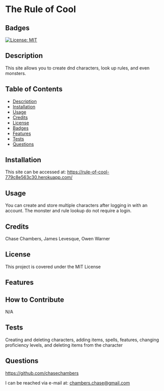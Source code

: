 # The Rule of Cool
 
 ## Badges

[![License: MIT](https://img.shields.io/badge/License-MIT-yellow.svg)](https://opensource.org/licenses/MIT)

## Description
This site allows you to create dnd characters, look up rules, and even monsters.

## Table of Contents
- [Description](#description)
- [Installation](#installation)
- [Usage](#usage)
- [Credits](#credits)
- [License](#license)
- [Badges](#badges)
- [Features](#features)
- [Tests](#tests)
- [Questions](#questions)

## Installation
This site can be accessed at: https://rule-of-cool-779c8e563c30.herokuapp.com/


## Usage
You can create and store multiple characters after logging in with an account. The monster and rule lookup do not require a login.

## Credits
Chase Chambers, James Levesque, Owen Warner

## License

This project is covered under the MIT License



## Features

## How to Contribute
N/A

## Tests
Creating and deleting characters, adding items, spells, features, changing proficiency levels, and deleting items from the character

## Questions
https://github.com/chasechambers

I can be reached via e-mail at:
chambers.chase@gmail.com